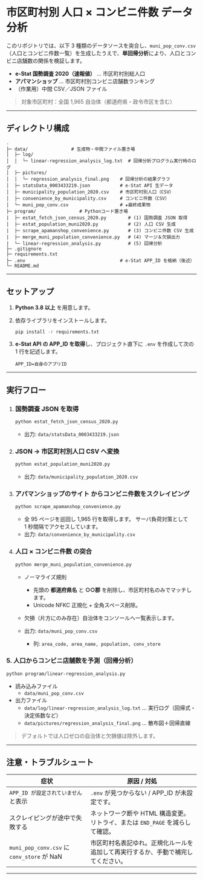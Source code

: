 # 市区町村別 **人口 × コンビニ件数** データ分析

このリポジトリでは、以下 3 種類のデータソースを突合し、`muni_pop_conv.csv`（人口とコンビニ件数一覧）を生成したうえで、**単回帰分析**により、人口とコンビニ店舗数の関係を検証します。

* **e-Stat 国勢調査 2020（速報値）** … 市区町村別総人口
* **アパマンショップ** … 市区町村別コンビニ店舗数ランキング
* （作業用）中間 CSV／JSON ファイル

> 対象市区町村：全国 1,965 自治体（都道府県・政令市区を含む）

---

## ディレクトリ構成

```
.
├─ data/                # 生成物・中間ファイル置き場
│  ├─ log/
│  │  └─ linear-regression_analysis_log.txt  # 回帰分析プログラム実行時のログ
│  ├─ pictures/
│  │  └─ regression_analysis_final.png    # 回帰分析の結果グラフ
│  ├─ statsData_0003433219.json           # e‑Stat API 生データ
│  ├─ municipality_population_2020.csv    # 市区町村別人口（CSV）
│  ├─ convenience_by_municipality.csv     # コンビニ件数（CSV）
│  └─ muni_pop_conv.csv                   # ★最終成果物
├─ program/                # Pythonコード置き場
|  ├─ estat_fetch_json_census_2020.py        # (1) 国勢調査 JSON 取得
|  ├─ estat_population_muni2020.py           # (2) 人口 CSV 生成
|  ├─ scrape_apamanshop_convenience.py       # (3) コンビニ件数 CSV 生成
|  ├─ merge_muni_population_convenience.py   # (4) マージ＆欠損出力
|  └─ linear-regression_analysis.py          # (5) 回帰分析
├─ .gitignore
├─ requirements.txt
├─ .env                                   # e‑Stat APP_ID を格納（後述）
└─ README.md
```

---

## セットアップ

1. **Python 3.8 以上** を用意します。

2. 依存ライブラリをインストールします。

   ```bash
   pip install -r requirements.txt
   ```

3. **e‑Stat API の APP\_ID を取得**し、プロジェクト直下に `.env` を作成して次の 1 行を記述します。

   ```dotenv
   APP_ID=自身のアプリID
   ```

---

## 実行フロー

1. ### 国勢調査 JSON を取得

   ```bash
   python estat_fetch_json_census_2020.py
   ```

   * 出力: `data/statsData_0003433219.json`

2. ### JSON → 市区町村別人口 CSV へ変換

   ```bash
   python estat_population_muni2020.py
   ```

   * 出力: `data/municipality_population_2020.csv`

3. ### アパマンショップのサイト からコンビニ件数をスクレイピング

   ```bash
   python scrape_apamanshop_convenience.py
   ```

   * 全 95 ページを巡回し 1,965 行を取得します。
     サーバ負荷対策として 1 秒間隔でアクセスしています。
   * 出力: `data/convenience_by_municipality.csv`

4. ### 人口 × コンビニ件数 の突合

   ```bash
   python merge_muni_population_convenience.py
   ```

   * ノーマライズ規則

     * 先頭の **都道府県名** と **○○郡** を削除し、市区町村名のみでマッチします。
     * Unicode NFKC 正規化 + 全角スペース削除。
   * 欠損（片方にのみ存在）自治体をコンソールへ一覧表示します。
   * 出力: `data/muni_pop_conv.csv`

     * 列: `area_code, area_name, population, conv_store`

### 5. 人口からコンビニ店舗数を予測（回帰分析）

```bash
python program/linear-regression_analysis.py
```

* 読み込みファイル  
  * `data/muni_pop_conv.csv`  
* 出力ファイル  
  * `data/log/linear-regression_analysis_log.txt` … 実行ログ（回帰式・決定係数など）  
  * `data/pictures/regression_analysis_final.png` … 散布図＋回帰直線  

> デフォルトでは人口ゼロの自治体と欠損値は除外します。

---

## 注意・トラブルシュート

| 症状                                       | 原因 / 対処                                                            |
| ---------------------------------------- | ------------------------------------------------------------------ |
| `APP_ID が設定されていません` と表示                  | `.env` が見つからない / APP\_ID が未設定です。                                   |
| スクレイピングが途中で失敗する                          | ネットワーク断や HTML 構造変更。リトライ、または `END_PAGE` を減らして確認。                    |
| `muni_pop_conv.csv` に `conv_store` が NaN | 市区町村名表記ゆれ。正規化ルールを追加して再実行するか、手動で補完してください。                           |

---

